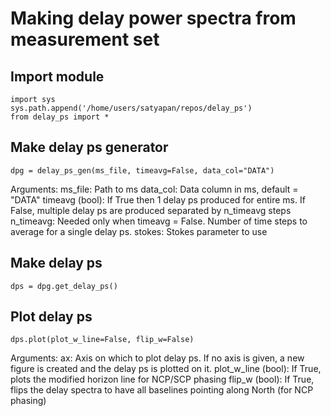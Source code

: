 # Making delay power spectra from measurement set

## Import module
```
import sys
sys.path.append('/home/users/satyapan/repos/delay_ps')
from delay_ps import *
```

## Make delay ps generator
```
dpg = delay_ps_gen(ms_file, timeavg=False, data_col="DATA")
```
Arguments:
  ms_file: Path to ms
  data_col: Data column in ms, default = "DATA"
  timeavg (bool): If True then 1 delay ps produced for entire ms. If False, multiple delay ps are produced separated by n_timeavg steps
  n_timeavg: Needed only when timeavg = False. Number of time steps to average for a single delay ps.
  stokes: Stokes parameter to use 


## Make delay ps
```
dps = dpg.get_delay_ps()
```

## Plot delay ps
```
dps.plot(plot_w_line=False, flip_w=False)
```
Arguments:
  ax: Axis on which to plot delay ps. If no axis is given, a new figure is created and the delay ps is plotted on it.
  plot_w_line (bool): If True, plots the modified horizon line for NCP/SCP phasing
  flip_w (bool): If True, flips the delay spectra to have all baselines pointing along North (for NCP phasing)
